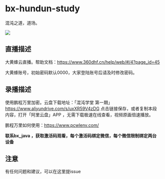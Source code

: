 # bx-hundun-study

混沌之道，道场。

![](.img\混沌学堂-new.png)

## 直播描述

大黄蜂云直播。帮助文档：https://www.360dhf.cn/help/web/#/4?page_id=45

大黄蜂账号，初始密码默认0000，大家登陆账号后请及时修改密码。

## 录播描述

使用鹏程万里加密。云盘下载地址：「混沌学堂 第一期」https://www.aliyundrive.com/s/uxXR59V4zDG 点击链接保存，或者复制本段内容，打开「阿里云盘」APP ，无需下载极速在线查看，视频原画倍速播放。

鹏程万里如何使用：https://www.pcwlenv.com/

**联系bx_java ，获取激活码观看，每个激活码绑定微信，每个微信限制绑定两台设备**

## 注意

有任何问题和建议，可以在这里提issue
